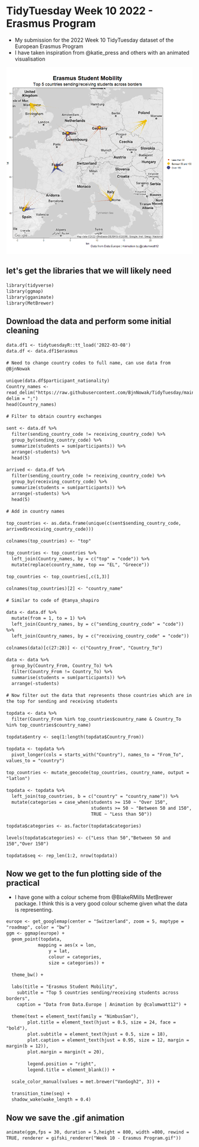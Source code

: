 # TidyTuesday Week 10 2022 - Erasmus Program

* My submission for the 2022 Week 10 TidyTuesday dataset of the European Erasmus Program
* I have taken inspiration from @katie_press and others with an animated visualisation

![Week 10 - Erasmus Program](https://github.com/CalumWatt/TidyTuesday/blob/main/2022/Week%2010%20-%20Erasmus%20Program/Week%2010%20-%20Erasmus%20Program.gif)

## let's get the libraries that we will likely need
```
library(tidyverse)
library(ggmap)
library(gganimate)
library(MetBrewer)
```

## Download the data and perform some initial cleaning
```
data.df1 <- tidytuesdayR::tt_load('2022-03-08')
data.df <- data.df1$erasmus

# Need to change country codes to full name, can use data from @BjnNowak 

unique(data.df$participant_nationality)
Country_names <- read_delim("https://raw.githubusercontent.com/BjnNowak/TidyTuesday/main/data/iso.csv", delim = ";")
head(Country_names)

# Filter to obtain country exchanges

sent <- data.df %>%
  filter(sending_country_code != receiving_country_code) %>%
  group_by(sending_country_code) %>%
  summarize(students = sum(participants)) %>%
  arrange(-students) %>%
  head(5)
  
arrived <- data.df %>%
  filter(sending_country_code != receiving_country_code) %>%
  group_by(receiving_country_code) %>%
  summarize(students = sum(participants)) %>%
  arrange(-students) %>%
  head(5)
  
# Add in country names

top_countries <- as.data.frame(unique(c(sent$sending_country_code, arrived$receiving_country_code)))

colnames(top_countries) <- "top"

top_countries <- top_countries %>%
  left_join(Country_names, by = c("top" = "code")) %>%
  mutate(replace(country_name, top == "EL", "Greece"))
  
top_countries <- top_countries[,c(1,3)]

colnames(top_countries)[2] <- "country_name"

# Similar to code of @tanya_shapiro

data <- data.df %>%
  mutate(from = 1, to = 1) %>%
  left_join(Country_names, by = c("sending_country_code" = "code")) %>%
  left_join(Country_names, by = c("receiving_country_code" = "code"))
  
colnames(data)[c(27:28)] <- c("Country_From", "Country_To")

data <- data %>%
  group_by(Country_From, Country_To) %>%
  filter(Country_From != Country_To) %>%
  summarise(students = sum(participants)) %>%
  arrange(-students)
  
# Now filter out the data that represents those countries which are in the top for sending and receiving students

topdata <- data %>%
  filter(Country_From %in% top_countries$country_name & Country_To %in% top_countries$country_name)
  
topdata$entry <- seq(1:length(topdata$Country_From))

topdata <- topdata %>% 
  pivot_longer(cols = starts_with("Country"), names_to = "From_To", values_to = "country")
  
top_countries <- mutate_geocode(top_countries, country_name, output = "latlon")

topdata <- topdata %>%
  left_join(top_countries, b = c("country" = "country_name")) %>%
  mutate(categories = case_when(students >= 150 ~ "Over 150",
                                students >= 50 ~ "Between 50 and 150",
                                TRUE ~ "Less than 50"))
                                
topdata$categories <- as.factor(topdata$categories)

levels(topdata$categories) <- c("Less than 50","Between 50 and 150","Over 150")

topdata$seq <- rep_len(1:2, nrow(topdata))
```
## Now we get to the fun plotting side of the practical
* I have gone with  a colour scheme from @BlakeRMills MetBrewer package. I think this is a very good colour scheme given what the data is representing.
```
europe <- get_googlemap(center = "Switzerland", zoom = 5, maptype = "roadmap", color = "bw")
ggm <- ggmap(europe) + 
  geom_point(topdata,
            mapping = aes(x = lon,
                y = lat, 
                colour = categories,
                size = categories)) +
 
  theme_bw() +
  
  labs(title = "Erasmus Student Mobility",
    subtitle = "Top 5 countries sending/receiving students across borders",
    caption = "Data from Data.Europe | Animation by @calumwatt12") +
  
  theme(text = element_text(family = "NimbusSan"),
        plot.title = element_text(hjust = 0.5, size = 24, face = "bold"),
        plot.subtitle = element_text(hjust = 0.5, size = 18),
        plot.caption = element_text(hjust = 0.95, size = 12, margin = margin(b = 12)),
        plot.margin = margin(t = 20),
        
        legend.position = "right",
        legend.title = element_blank()) +
  
  scale_color_manual(values = met.brewer("VanGogh2", 3)) +
  
  transition_time(seq) +
  shadow_wake(wake_length = 0.4)
```
## Now we save the .gif animation
```
animate(ggm,fps = 30, duration = 5,height = 800, width =800, rewind = TRUE, renderer = gifski_renderer("Week 10 - Erasmus Program.gif")) 
```

